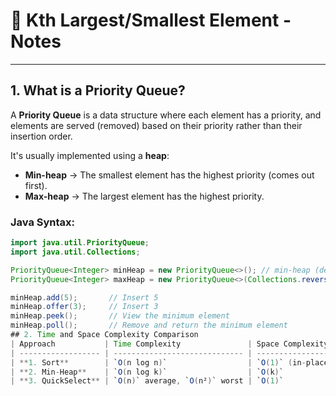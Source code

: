# 📌 Kth Largest/Smallest Element - Notes

---

## 1. What is a Priority Queue?

A **Priority Queue** is a data structure where each element has a priority, and elements are served (removed) based on their priority rather than their insertion order.

It's usually implemented using a **heap**:

- **Min-heap** → The smallest element has the highest priority (comes out first).
- **Max-heap** → The largest element has the highest priority.

### Java Syntax:

```java
import java.util.PriorityQueue;
import java.util.Collections;

PriorityQueue<Integer> minHeap = new PriorityQueue<>(); // min-heap (default)
PriorityQueue<Integer> maxHeap = new PriorityQueue<>(Collections.reverseOrder()); // max-heap

minHeap.add(5);       // Insert 5
minHeap.offer(3);     // Insert 3
minHeap.peek();       // View the minimum element
minHeap.poll();       // Remove and return the minimum element
## 2. Time and Space Complexity Comparison
| Approach           | Time Complexity               | Space Complexity  | Notes                                  |
| ------------------ | ----------------------------- | ----------------- | -------------------------------------- |
| **1. Sort**        | `O(n log n)`                  | `O(1)` (in-place) | Simple but not optimal if `k` is small |
| **2. Min-Heap**    | `O(n log k)`                  | `O(k)`            | Best for streaming or repeated queries |
| **3. QuickSelect** | `O(n)` average, `O(n²)` worst | `O(1)`            | Fastest on average, but not always     |
```
